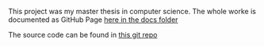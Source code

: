 This project was my master thesis in computer science. The whole worke is documented as GitHub Page [here in the docs folder](https://shaman-apprentice.github.io/MyMasterThesis/)

The source code can be found in [this git repo](https://github.com/shaman-apprentice/SourceCodeExtractingRecipeIngredientsFromCookbooks)